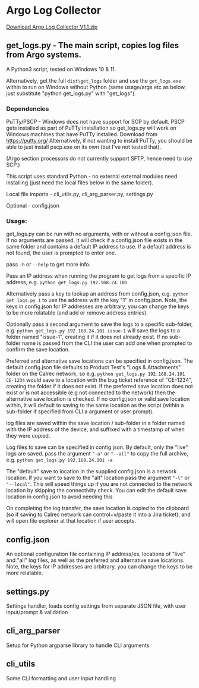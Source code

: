 # Argo Log Collector

[Download Argo Log Collector V1.1.zip](https://github.com/peterallanwalker/Argo_Log_Collector/archive/refs/heads/V1.1.zip)

## get_logs.py - The main script, copies log files from Argo systems.

A Python3 script, tested on Windows 10 & 11.

Alternatively, get the full `dist\get_logs` folder and use the `get_logs.exe` within to run on Windows without Python 
(same usage/args etc as below, just substitute "python get_logs.py" with "get_logs").

### Dependencies
PuTTy/PSCP - Windows does not have support for SCP by default. PSCP gets installed as part of PuTTy installation 
so get_logs.py will work on Windows machines that have PuTTy installed. Download from https://putty.org/ Alternatively, 
if not wanting to install PuTTy, you should be able to just install pscp.exe on its own (but I've not tested that). 

(Argo section processors do not currently support SFTP, hence need to use SCP.)

This script uses standard Python - no external external modules need installing 
(just need the local files below in the same folder).

Local file imports - cli_utils.py, cli_arg_parser.py, settings.py

Optional - config.json


### Usage: 
get_logs.py can be run with no arguments, with or without a config.json file. 
If no arguments are passed, it will check if a config.json file exists in the same folder and contains a 
default IP address to use. If a default address is not found, the user is prompted to enter one.

pass `-h` or `--help` to get more info. 

Pass an IP address when running the program to get logs from a specific IP address, 
e.g. `python get_logs.py 192.168.24.101`

Alternatively pass a key to lookup an address from config.json, 
e.g. `python get_logs.py 1` to use the address with the key "1" in config.json.
Note, the keys in config.json for IP addresses are arbitrary, you can change the keys
to be more relatable (and add or remove address entries).

Optionally pass a second argument to save the logs to a specific sub-folder, 
e.g. `python get_logs.py 192.168.24.101 issue-1` will save the logs to a folder named "issue-1", 
creating it if it does not already exist. If no sub-folder name is passed from the CLI the user can add 
one when prompted to confirm the save location.

Preferred and alternative save locations can be specified in config.json. The default config.json file defaults 
to Product Test's "Logs & Attachments" folder on the Calrec network, so e.g. `python get_logs.py 192.168.24.101 CE-1234`
would save to a location with the bug ticket reference of "CE-1234", creating the folder if it does not exist. 
If the preferred save location does not exist or is not accessible (e.g not connected to the network) 
then the alternative save location is checked. If no config.json or valid save location within, it will default to 
saving to the same location as the script (within a sub-folder if specified from CLI a argument or user prompt).

log files are saved within the save location / sub-folder in a folder named with the IP address of the device,
and suffixed with a timestamp of when they were copied. 

Log files to save can be specified in config.json. By default, only the "live" logs are 
saved. pass the argument `"-a"` or `"--all"` to copy the full archive, e.g. `python get_logs.py 192.168.24.101 -a`

The "default" save to location in the supplied config.json is a network location. If you want to save to the "alt"
location pass the argument `"-l"` or `"--local"`. This will speed things up if you are not connected to the network 
location by skipping the connectivity check. You can edit the default save location in config.json to avoid needing this

On completing the log transfer, the save location is copied to the clipboard (so if saving to Calrec network can 
control+v/paste it into a Jira ticket), and will open file explorer at that location if user accepts.

## config.json
An optional configuration file containing IP address/es, locations of "live" and "all" log files, as well as the 
preferred and alternative save locations. Note, the keys for IP addresses are arbitrary, you can change the keys
to be more relatable.

## settings.py
Settings handler, loads config settings from separate JSON file, with user input/prompt & validation

## cli_arg_parser
Setup for Python argparse library to handle CLI arguments

## cli_utils
Some CLI formatting and user input handling

